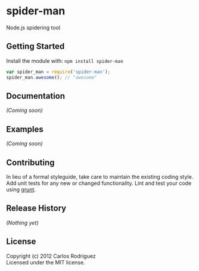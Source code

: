 # spider-man

Node.js spidering tool

## Getting Started
Install the module with: `npm install spider-man`

```javascript
var spider_man = require('spider-man');
spider_man.awesome(); // "awesome"
```

## Documentation
_(Coming soon)_

## Examples
_(Coming soon)_

## Contributing
In lieu of a formal styleguide, take care to maintain the existing coding style. Add unit tests for any new or changed functionality. Lint and test your code using [grunt](https://github.com/cowboy/grunt).

## Release History
_(Nothing yet)_

## License
Copyright (c) 2012 Carlos Rodriguez  
Licensed under the MIT license.
